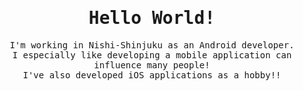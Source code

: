 <div align="center">
<samp>

# Hello World!
I'm working in Nishi-Shinjuku as an Android developer.  
I especially like developing a mobile application can influence many people!  
I've also developed iOS applications as a hobby!!
</samp>
</div>
